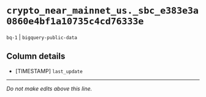 # `crypto_near_mainnet_us._sbc_e383e3a0860e4bf1a10735c4cd76333e`
`bq-1` | `bigquery-public-data`

## Column details
* [TIMESTAMP] `last_update`

-------------------------------------------------------------------------------
*Do not make edits above this line.*
